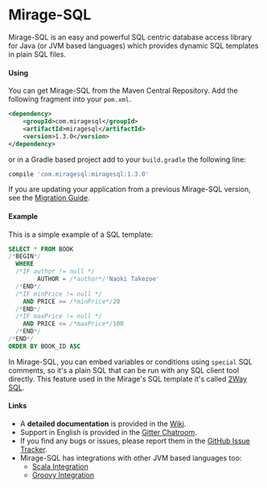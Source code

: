 Mirage-SQL
======

Mirage-SQL is an easy and powerful SQL centric database access library for Java (or JVM based languages) which provides dynamic SQL templates in plain SQL files.

#### Using
You can get Mirage-SQL from the Maven Central Repository. Add the following fragment into your `pom.xml`.

```xml
<dependency>
    <groupId>com.miragesql</groupId>
    <artifactId>miragesql</artifactId>
    <version>1.3.0</version>
</dependency>
```
or in a Gradle based project add to your ```build.gradle``` the following line:
```groovy
compile 'com.miragesql:miragesql:1.3.0'
```

If you are updating your application from a previous Mirage-SQL version, see the [Migration Guide](https://github.com/mirage-sql/mirage/wiki/Migration-Guide).

#### Example

This is a simple example of a SQL template:

```sql
SELECT * FROM BOOK
/*BEGIN*/
  WHERE
  /*IF author != null */
        AUTHOR = /*author*/'Naoki Takezoe'
  /*END*/
  /*IF minPrice != null */
    AND PRICE >= /*minPrice*/20
  /*END*/
  /*IF maxPrice != null */
    AND PRICE <= /*maxPrice*/100
  /*END*/
/*END*/
ORDER BY BOOK_ID ASC
```

In Mirage-SQL, you can embed variables or conditions using `special` SQL comments, so it's a plain SQL that can be run with any SQL client tool directly. 
This feature used in the Mirage's SQL template it's called [2Way SQL](https://github.com/mirage-sql/mirage/wiki/2WaySQL).

#### Links
 - A **detailed documentation** is provided in the [Wiki](https://github.com/mirage-sql/mirage/wiki).
 - Support in English is provided in the [Gitter Chatroom](https://gitter.im/mirage-sql/mirage-sql).
 - If you find any bugs or issues, please report them in the [GitHub Issue Tracker](https://github.com/mirage-sql/mirage/issues).
 - Mirage-SQL has integrations with other JVM based languages too:
   - [Scala Integration](https://github.com/mirage-sql/mirage-scala)
   - [Groovy Integration](https://github.com/mirage-sql/mirage-groovy)
